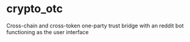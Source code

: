 # crypto_otc
Cross-chain and cross-token one-party trust bridge with an reddit bot functioning as the user interface
